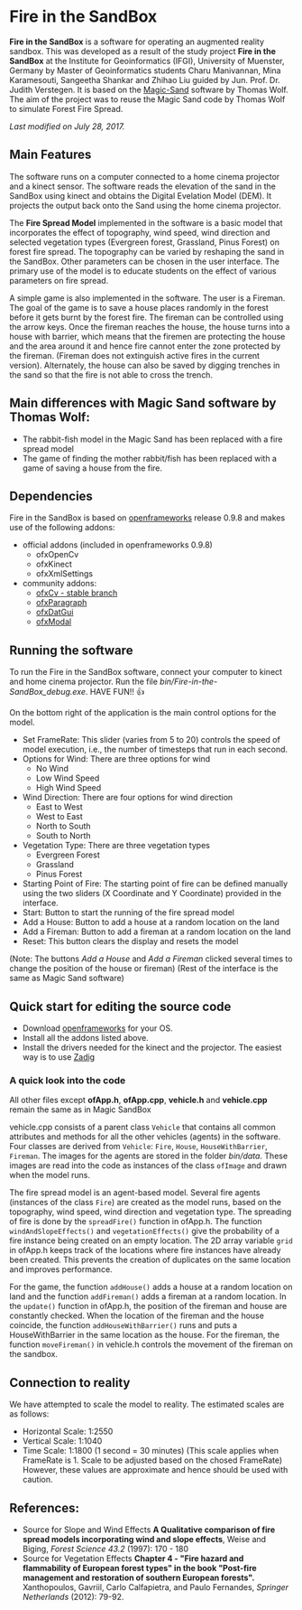 # Fire in the SandBox
**Fire in the SandBox** is a software for operating an augmented reality sandbox. This was developed as a result of the study project **Fire in the SandBox** at the Institute for Geoinformatics (IFGI), University of Muenster, Germany by Master of Geoinformatics students Charu Manivannan, Mina Karamesouti, Sangeetha Shankar and Zhihao Liu guided by Jun. Prof. Dr. Judith Verstegen. It is based on the [Magic-Sand](https://github.com/thomwolf/Magic-Sand) software by Thomas Wolf. The aim of the project was to reuse the Magic Sand code by Thomas Wolf to simulate Forest Fire Spread.

*Last modified on July 28, 2017.*

## Main Features

The software runs on a computer connected to a home cinema projector and a kinect sensor. The software reads the elevation of the sand in the SandBox using kinect and obtains the Digital Evelation Model (DEM). It projects the output back onto the Sand using the home cinema projector.

The **Fire Spread Model** implemented in the software is a basic model that incorporates the effect of topography, wind speed, wind direction and selected vegetation types (Evergreen forest, Grassland, Pinus Forest) on forest fire spread. The topography can be varied by reshaping the sand in the SandBox. Other parameters can be chosen in the user interface. The primary use of the model is to educate students on the effect of various parameters on fire spread.

A simple game is also implemented in the software. The user is a Fireman. The goal of the game is to save a house places randomly in the forest before it gets burnt by the forest fire. The fireman can be controlled using the arrow keys. Once the fireman reaches the house, the house turns into a house with barrier, which means that the firemen are protecting the house and the area around it and hence fire cannot enter the zone protected by the fireman. (Fireman does not extinguish active fires in the current version). Alternately, the house can also be saved by digging trenches in the sand so that the fire is not able to cross the trench.

## Main differences with Magic Sand software by Thomas Wolf:
- The rabbit-fish model in the Magic Sand has been replaced with a fire spread model
- The game of finding the mother rabbit/fish has been replaced with a game of saving a house from the fire.

## Dependencies
Fire in the SandBox is based on [openframeworks](openframeworks.cc/) release 0.9.8 and makes use of the following addons:
- official addons (included in openframeworks 0.9.8)
  * ofxOpenCv
  * ofxKinect
  * ofxXmlSettings
- community addons:
  * [ofxCv - stable branch](https://github.com/kylemcdonald/ofxCv)
  * [ofxParagraph](https://github.com/braitsch/ofxParagraph)
  * [ofxDatGui](https://github.com/thomwolf/ofxDatGui)
  * [ofxModal](https://github.com/braitsch/ofxModal)

  
## Running the software
To run the Fire in the SandBox software, connect your computer to kinect and home cinema projector. 
Run the file *bin/Fire-in-the-SandBox_debug.exe*. 
HAVE FUN!! :+1:

On the bottom right of the application is the main control options for the model.
- Set FrameRate: This slider (varies from 5 to 20) controls the speed of model execution, i.e., the number of timesteps that run in each second.
- Options for Wind: There are three options for wind
	* No Wind
	* Low Wind Speed
	* High Wind Speed
- Wind Direction: There are four options for wind direction
	* East to West
	* West to East
	* North to South
	* South to North
- Vegetation Type: There are three vegetation types
	* Evergreen Forest
	* Grassland
	* Pinus Forest
- Starting Point of Fire: The starting point of fire can be defined manually using the two sliders (X Coordinate and Y Coordinate) provided in the interface.
- Start: Button to start the running of the fire spread model
- Add a House: Button to add a house at a random location on the land
- Add a Fireman: Button to add a fireman at a random location on the land
- Reset: This button clears the display and resets the model

(Note: The buttons *Add a House* and *Add a Fireman* clicked several times to change the position of the house or fireman)
(Rest of the interface is the same as Magic Sand software)


## Quick start for editing the source code
- Download [openframeworks](http://openframeworks.cc/download/) for your OS.
- Install all the addons listed above.
- Install the drivers needed for the kinect and the projector. The easiest way is to use [Zadig](http://zadig.akeo.ie/) 

### A quick look into the code
All other files except **ofApp.h**, **ofApp.cpp**, **vehicle.h** and **vehicle.cpp** remain the same as in Magic SandBox

vehicle.cpp consists of a parent class `Vehicle` that contains all common attributes and methods for all the other vehicles (agents) in the software.
Four classes are derived from `Vehicle`: `Fire`, `House`, `HouseWithBarrier`, `Fireman`. The images for the agents are stored in the folder *bin/data*. These images are read into the code as instances of the class `ofImage` and drawn when the model runs.

The fire spread model is an agent-based model. Several fire agents (instances of the class `Fire`) are created as the model runs, based on the topography, wind speed, wind direction and vegetation type. The spreading of fire is done by the `spreadFire()` function in ofApp.h. The function `windAndSlopeEffects()` and `vegetationEffects()` give the probability of a fire instance being created on an empty location. The 2D array variable `grid` in ofApp.h keeps track of the locations where fire instances have already been created. This prevents the creation of duplicates on the same location and improves performance.

For the game, the function `addHouse()` adds a house at a random location on land and the function `addFireman()` adds a fireman at a random location. In the `update()` function in ofApp.h, the position of the fireman and house are constantly checked. When the location of the fireman and the house coincide, the function `addHouseWithBarrier()` runs and puts a HouseWithBarrier in the same location as the house. For the fireman, the function `moveFireman()` in vehicle.h controls the movement of the fireman on the sandbox.

## Connection to reality
We have attempted to scale the model to reality. The estimated scales are as follows:
- Horizontal Scale: 1:2550
- Vertical Scale: 1:1040
- Time Scale: 1:1800 (1 second = 30 minutes) (This scale applies when FrameRate is 1. Scale to be adjusted based on the chosed FrameRate)
However, these values are approximate and hence should be used with caution.

## References:
- Source for Slope and Wind Effects
	**A Qualitative comparison of fire spread models incorporating wind and slope effects**, Weise and Biging, *Forest Science 43.2* (1997): 170 - 180
- Source for Vegetation Effects
	**Chapter 4 - "Fire hazard and flammability of European forest types" in the book "Post-fire management and restoration of southern European forests".** Xanthopoulos, Gavriil, Carlo Calfapietra, and Paulo Fernandes, *Springer Netherlands* (2012): 79-92.
